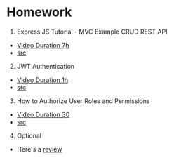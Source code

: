 # Homework

1. Express JS Tutorial - MVC Example CRUD REST API

- [Video Duration 7h](https://youtu.be/f2EqECiTBL8)
- [src](https://github.com/gitdagray/express_mvc)

2. JWT Authentication

- [Video Duration 1h](https://youtu.be/favjC6EKFgw)
- [src](https://github.com/gitdagray/express_jwt)

3. How to Authorize User Roles and Permissions

- [Video Duration 30](https://youtu.be/fUWkVxCv4IQ)
- [src](https://github.com/gitdagray/express_user_roles)

4. Optional

- Here's a [review](./review.md)
